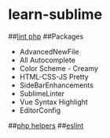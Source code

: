 # learn-sublime
##[lint php](https://www.yourwebhoster.eu/en/2015/10/26/install-sublimelinter-php-on-windows/)
##Packages
- AdvancedNewFile
- All Autocomplete
- Color Scheme - Creamy
- HTML-CSS-JS Pretty
- SideBarEnhancements
- SublimeLinter
- Vue Syntax Highlight
- EditorConfig


##[php helpers](https://mattstauffer.co/blog/sublime-text-3-for-php-developers)
##[eslint](https://habrahabr.ru/post/278747/)
